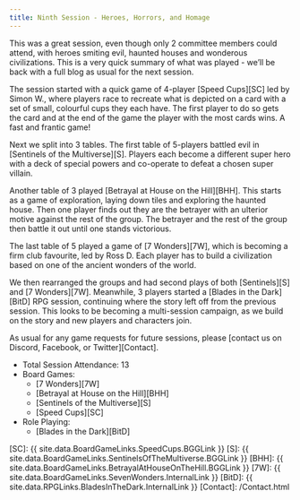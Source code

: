 ```yaml
---
title: Ninth Session - Heroes, Horrors, and Homage
---
```


This was a great session, even though only 2 committee members could attend, with heroes smiting evil, haunted houses and wonderous civilizations.
This is a very quick summary of what was played - we’ll be back with a full blog as usual for the next session.

The session started with a quick game of 4-player [Speed Cups][SC] led by Simon W., where players race to recreate what is depicted on a card with a set of small, colourful cups they each have.
The first player to do so gets the card and at the end of the game the player with the most cards wins.
A fast and frantic game!

Next we split into 3 tables.
The first table of 5-players battled evil in [Sentinels of the Multiverse][S].
Players each become a different super hero with a deck of special powers and co-operate to defeat a chosen super villain.

Another table of 3 played [Betrayal at House on the Hill][BHH].
This starts as a game of exploration, laying down tiles and exploring the haunted house.
Then one player finds out they are the betrayer with an ulterior motive against the rest of the group.
The betrayer and the rest of the group then battle it out until one stands victorious.

The last table of 5 played a game of [7 Wonders][7W], which is becoming a firm club favourite, led by Ross D.
Each player has to build a civilization based on one of the ancient wonders of the world.

We then rearranged the groups and had second plays of both [Sentinels][S] and [7 Wonders][7W].
Meanwhile, 3 players started a [Blades in the Dark][BitD] RPG session, continuing where the story left off from the previous session.
This looks to be becoming a multi-session campaign, as we build on the story and new players and characters join.

As usual for any game requests for future sessions, please [contact us on Discord, Facebook, or Twitter][Contact].

* Total Session Attendance: 13
* Board Games:
    * [7 Wonders][7W]
    * [Betrayal at House on the Hill][BHH]
    * [Sentinels of the Multiverse][S]
    * [Speed Cups][SC]
* Role Playing:
    * [Blades in the Dark][BitD]

[SC]: {{ site.data.BoardGameLinks.SpeedCups.BGGLink }}
[S]: {{ site.data.BoardGameLinks.SentinelsOfTheMultiverse.BGGLink }}
[BHH]: {{ site.data.BoardGameLinks.BetrayalAtHouseOnTheHill.BGGLink }}
[7W]: {{ site.data.BoardGameLinks.SevenWonders.InternalLink }}
[BitD]: {{ site.data.RPGLinks.BladesInTheDark.InternalLink }}
[Contact]: /Contact.html
